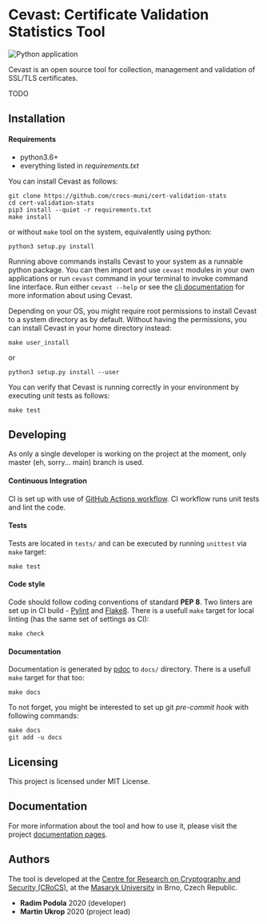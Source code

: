 Cevast: Certificate Validation Statistics Tool
==============================================

![Python application](https://github.com/crocs-muni/cert-validation-stats/workflows/Python%20application/badge.svg?branch=master)

Cevast is an open source tool for collection, management and validation of SSL/TLS certificates.

TODO

Installation
------------

#### Requirements

* python3.6+
* everything listed in _requirements.txt_

You can install Cevast as follows:

    git clone https://github.com/crocs-muni/cert-validation-stats
    cd cert-validation-stats
    pip3 install --quiet -r requirements.txt
    make install

or without `make` tool on the system, equivalently using python:

    python3 setup.py install

Running above commands installs Cevast to your system as a runnable python package. You can then import
and use `cevast` modules in your own applications or run `cevast` command in your terminal to invoke
command line interface. Run either `cevast --help` or see the [cli documentation](https://crocs-muni.github.io/cert-validation-stats/cli.html)
for more information about using Cevast.

Depending on your OS, you might require root permissions to install Cevast to a system directory as by default.
Without having the permissions, you can install Cevast in your home directory instead:

    make user_install

or

    python3 setup.py install --user

You can verify that Cevast is running correctly in your environment by executing unit tests as follows:

    make test

Developing
----------

As only a single developer is working on the project at the moment, only master (eh, sorry... main) branch is used.

#### Continuous Integration
CI is set up with use of [GitHub Actions workflow](https://github.com/crocs-muni/cert-validation-stats/actions?query=workflow%3A%22Python+application%22).
CI workflow runs unit tests and lint the code.

#### Tests
Tests are located in `tests/` and can be executed by running `unittest` via `make` target:

    make test

#### Code style
Code should follow coding conventions of standard __PEP 8__. Two linters are set up in CI build - [Pylint](https://www.pylint.org/) and [Flake8](https://github.com/PyCQA/flake8). There is a usefull `make` target for local linting (has the same set of settings as CI):

    make check

#### Documentation
Documentation is generated by [pdoc](https://pdoc3.github.io/pdoc/) to `docs/` directory. There is a usefull `make` target for that too:

    make docs

To not forget, you might be interested to set up git _pre-commit hook_ with following commands:

    make docs
    git add -u docs

Licensing
---------

This project is licensed under MIT License.

Documentation
------------

For more information about the tool and how to use it, please visit the project [documentation pages](https://crocs-muni.github.io/cert-validation-stats/).

Authors
------------

The tool is developed at the [Centre for Research on Cryptography and Security (CRoCS)](https://crocs.fi.muni.cz), at the [Masaryk University](http://www.muni.cz/) in Brno, Czech Republic.
* **Radim Podola** 2020 (developer)
* **Martin Ukrop** 2020 (project lead)
